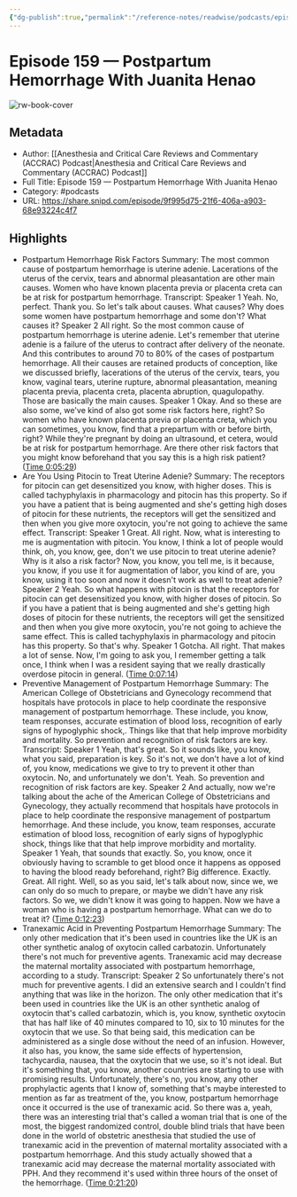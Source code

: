 ```yaml
---
{"dg-publish":true,"permalink":"/reference-notes/readwise/podcasts/episode-159-postpartum-hemorrhage-with-juanita-henao/"}
---
```


# Episode 159 —  Postpartum Hemorrhage With Juanita Henao

![rw-book-cover](https://readwise-assets.s3.amazonaws.com/static/images/article0.00998d930354.png)

## Metadata
- Author: [[Anesthesia and Critical Care Reviews and Commentary (ACCRAC) Podcast\|Anesthesia and Critical Care Reviews and Commentary (ACCRAC) Podcast]]
- Full Title: Episode 159 —  Postpartum Hemorrhage With Juanita Henao
- Category: #podcasts
- URL: https://share.snipd.com/episode/9f995d75-21f6-406a-a903-68e93224c4f7

## Highlights
- Postpartum Hemorrhage Risk Factors
  Summary:
  The most common cause of postpartum hemorrhage is uterine adenie. Lacerations of the uterus of the cervix, tears and abnormal pleasantation are other main causes. Women who have known placenta previa or placenta creta can be at risk for postpartum hemorrhage.
  Transcript:
  Speaker 1
  Yeah. No, perfect. Thank you. So let's talk about causes. What causes? Why does some women have postpartum hemorrhage and some don't? What causes it?
  Speaker 2
  All right. So the most common cause of postpartum hemorrhage is uterine adenie. Let's remember that uterine adenie is a failure of the uterus to contract after delivery of the neonate. And this contributes to around 70 to 80% of the cases of postpartum hemorrhage. All their causes are retained products of conception, like we discussed briefly, lacerations of the uterus of the cervix, tears, you know, vaginal tears, uterine rupture, abnormal pleasantation, meaning placenta previa, placenta creta, placenta abruption, quagulopathy. Those are basically the main causes.
  Speaker 1
  Okay. And so these are also some, we've kind of also got some risk factors here, right? So women who have known placenta previa or placenta creta, which you can sometimes, you know, find that a prepartum with or before birth, right? While they're pregnant by doing an ultrasound, et cetera, would be at risk for postpartum hemorrhage. Are there other risk factors that you might know beforehand that you say this is a high risk patient? ([Time 0:05:29](https://share.snipd.com/snip/4ed413c3-4017-47e3-82c0-98e6ee37ffcb))
- Are You Using Pitocin to Treat Uterine Adenie?
  Summary:
  The receptors for pitocin can get desensitized you know, with higher doses. This is called tachyphylaxis in pharmacology and pitocin has this property. So if you have a patient that is being augmented and she's getting high doses of pitocin for these nutrients, the receptors will get the sensitized and then when you give more oxytocin, you're not going to achieve the same effect.
  Transcript:
  Speaker 1
  Great. All right. Now, what is interesting to me is augmentation with pitocin. You know, I think a lot of people would think, oh, you know, gee, don't we use pitocin to treat uterine adenie? Why is it also a risk factor? Now, you know, you tell me, is it because, you know, if you use it for augmentation of labor, you kind of are, you know, using it too soon and now it doesn't work as well to treat adenie?
  Speaker 2
  Yeah. So what happens with pitocin is that the receptors for pitocin can get desensitized you know, with higher doses of pitocin. So if you have a patient that is being augmented and she's getting high doses of pitocin for these nutrients, the receptors will get the sensitized and then when you give more oxytocin, you're not going to achieve the same effect. This is called tachyphylaxis in pharmacology and pitocin has this property. So that's why.
  Speaker 1
  Gotcha. All right. That makes a lot of sense. Now, I'm going to ask you, I remember getting a talk once, I think when I was a resident saying that we really drastically overdose pitocin in general. ([Time 0:07:14](https://share.snipd.com/snip/e79293e9-5d66-492b-9a49-701e0ba50adc))
- Preventive Management of Postpartum Hemorrhage
  Summary:
  The American College of Obstetricians and Gynecology recommend that hospitals have protocols in place to help coordinate the responsive management of postpartum hemorrhage. These include, you know, team responses, accurate estimation of blood loss, recognition of early signs of hypoglyphic shock,. Things like that that help improve morbidity and mortality. So prevention and recognition of risk factors are key.
  Transcript:
  Speaker 1
  Yeah, that's great. So it sounds like, you know, what you said, preparation is key. So it's not, we don't have a lot of kind of, you know, medications we give to try to prevent it other than oxytocin. No, and unfortunately we don't. Yeah. So prevention and recognition of risk factors are key.
  Speaker 2
  And actually, now we're talking about the ache of the American College of Obstetricians and Gynecology, they actually recommend that hospitals have protocols in place to help coordinate the responsive management of postpartum hemorrhage. And these include, you know, team responses, accurate estimation of blood loss, recognition of early signs of hypoglyphic shock, things like that that help improve morbidity and mortality.
  Speaker 1
  Yeah, that sounds that exactly. So, you know, once it obviously having to scramble to get blood once it happens as opposed to having the blood ready beforehand, right? Big difference. Exactly. Great. All right. Well, so as you said, let's talk about now, since we, we can only do so much to prepare, or maybe we didn't have any risk factors. So we, we didn't know it was going to happen. Now we have a woman who is having a postpartum hemorrhage. What can we do to treat it? ([Time 0:12:23](https://share.snipd.com/snip/9188f1d0-d2e9-497b-8e15-fa1f8d699a23))
- Tranexamic Acid in Preventing Postpartum Hemorrhage
  Summary:
  The only other medication that it's been used in countries like the UK is an other synthetic analog of oxytocin called carbatozin. Unfortunately there's not much for preventive agents. Tranexamic acid may decrease the maternal mortality associated with postpartum hemorrhage, according to a study.
  Transcript:
  Speaker 2
  So unfortunately there's not much for preventive agents. I did an extensive search and I couldn't find anything that was like in the horizon. The only other medication that it's been used in countries like the UK is an other synthetic analog of oxytocin that's called carbatozin, which is, you know, synthetic oxytocin that has half like of 40 minutes compared to 10, six to 10 minutes for the oxytocin that we use. So that being said, this medication can be administered as a single dose without the need of an infusion. However, it also has, you know, the same side effects of hypertension, tachycardia, nausea, that the oxytocin that we use, so it's not ideal. But it's something that, you know, another countries are starting to use with promising results. Unfortunately, there's no, you know, any other prophylactic agents that I know of, something that's maybe interested to mention as far as treatment of the, you know, postpartum hemorrhage once it occurred is the use of tranexamic acid. So there was a, yeah, there was an interesting trial that's called a woman trial that is one of the most, the biggest randomized control, double blind trials that have been done in the world of obstetric anesthesia that studied the use of tranexamic acid in the prevention of maternal mortality associated with a postpartum hemorrhage. And this study actually showed that a tranexamic acid may decrease the maternal mortality associated with PPH. And they recommend it's used within three hours of the onset of the hemorrhage. ([Time 0:21:20](https://share.snipd.com/snip/753a3cc5-46ac-4c4d-a42b-4b009f4b136c))

